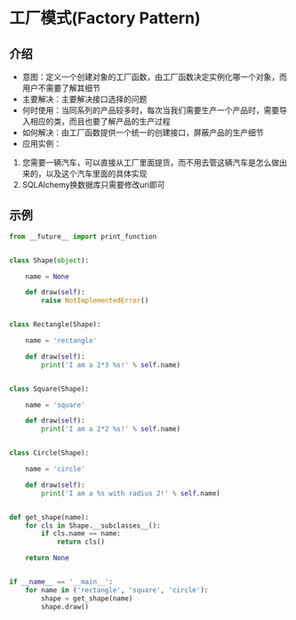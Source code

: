 # 工厂模式(Factory Pattern)

## 介绍

- 意图：定义一个创建对象的工厂函数，由工厂函数决定实例化哪一个对象，而用户不需要了解其细节
- 主要解决：主要解决接口选择的问题
- 何时使用：当同系列的产品较多时，每次当我们需要生产一个产品时，需要导入相应的类，而且也要了解产品的生产过程
- 如何解决：由工厂函数提供一个统一的创建接口，屏蔽产品的生产细节
- 应用实例：
1. 您需要一辆汽车，可以直接从工厂里面提货，而不用去管这辆汽车是怎么做出来的，以及这个汽车里面的具体实现
2. SQLAlchemy换数据库只需要修改uri即可


## 示例

```python
from __future__ import print_function


class Shape(object):

    name = None

    def draw(self):
        raise NotImplementedError()


class Rectangle(Shape):

    name = 'rectangle'

    def draw(self):
        print('I am a 2*3 %s!' % self.name)


class Square(Shape):

    name = 'square'

    def draw(self):
        print('I am a 2*2 %s!' % self.name)


class Circle(Shape):

    name = 'circle'

    def draw(self):
        print('I am a %s with radius 2!' % self.name)


def get_shape(name):
    for cls in Shape.__subclasses__():
        if cls.name == name:
            return cls()

    return None


if __name__ == '__main__':
    for name in ('rectangle', 'square', 'circle'):
        shape = get_shape(name)
        shape.draw()

```
